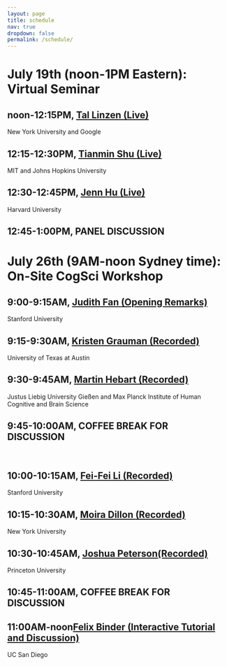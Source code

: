 ```yaml
---
layout: page
title: schedule
nav: true
dropdown: false
permalink: /schedule/
---
```


<link rel="stylesheet" href="{{ site.baseurl | prepend: site.url }}/custom.css">


<div class="container_tl">
    <div class="tl">
        <div class="line"></div>
        <div class="section">
            <div class="bead"> </div>
            <div class="content">
                <h1> July 19th (noon-1PM Eastern): Virtual Seminar </h1>
                <h2>noon-12:15PM, <a href="https://tallinzen.net/">Tal Linzen <strong>(Live)</strong></a></h2> 
                <p>New York University and Google</p>
                <h2>12:15-12:30PM, <a href="https://www.tshu.io/">Tianmin Shu <strong>(Live)</strong></a></h2> 
                <p>MIT and Johns Hopkins University</p>
                <h2>12:30-12:45PM, <a href="https://jennhu.github.io">Jenn Hu <strong>(Live)</strong></a> </h2>
                <p>Harvard University</p>
                <h2>12:45-1:00PM, PANEL DISCUSSION </h2>
            </div>
        </div>
        <div class="section">
            <div class="bead"> </div>
            <div class="content">
                <h1> July 26th (9AM-noon Sydney time): On-Site CogSci Workshop </h1>
                <h2>9:00-9:15AM, <a href="https://cogtoolslab.github.io/">Judith Fan <strong>(Opening Remarks)</strong></a></h2> 
                <p>Stanford University</p>
                <h2>9:15-9:30AM, <a href="http://www.cs.utexas.edu/~grauman/">Kristen Grauman <strong>(Recorded)</strong></a></h2> 
                <p>University of Texas at Austin</p>
                <h2>9:30-9:45AM, <a href="http://martin-hebart.de">Martin Hebart <strong>(Recorded)</strong></a></h2> 
                <p>Justus Liebig University Gießen and Max Planck Institute of Human Cognitive and Brain Science</p>
                <h2>9:45-10:00AM, COFFEE BREAK FOR DISCUSSION</h2> 
                <br>
                <h2>10:00-10:15AM, <a href="https://profiles.stanford.edu/fei-fei-li">Fei-Fei Li <strong>(Recorded)</strong></a></h2> 
                <p>Stanford University</p>
                <h2>10:15-10:30AM, <a href="https://www.psych.nyu.edu/dillon/">Moira Dillon <strong>(Recorded)</strong></a> </h2>
                <p>New York University</p>
                <h2>10:30-10:45AM, <a href="https://cocosci.princeton.edu/jpeterson/">Joshua Peterson<strong>(Recorded)</strong></a></h2> 
                <p>Princeton University</p>
                <h2>10:45-11:00AM, COFFEE BREAK FOR DISCUSSION</h2> 
                <h2>11:00AM-noon<a href="https://ac.felixbinder.net/">Felix Binder <strong>(Interactive Tutorial and Discussion)</strong></a></h2> 
                <p>UC San Diego</p>
            </div>
        </div>
    </div>
</div>

<script src="{{ site.baseurl | prepend: site.url }}/timeline.js"></script>
